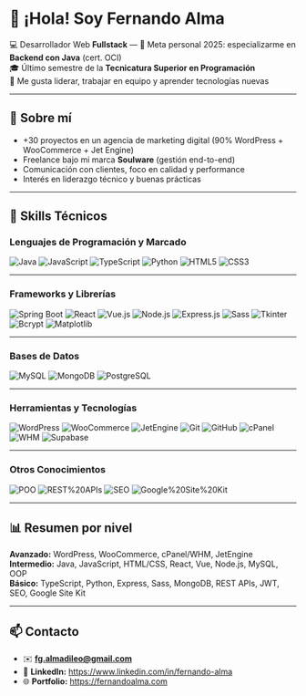 # 👋 ¡Hola! Soy Fernando Alma

💻 Desarrollador Web **Fullstack** — 🎯 Meta personal 2025: especializarme en **Backend con Java** (cert. OCI)  
🎓 Último semestre de la **Tecnicatura Superior en Programación**  
🧭 Me gusta liderar, trabajar en equipo y aprender tecnologías nuevas

---

## 🚀 Sobre mí
- +30 proyectos en un agencia de marketing digital (90% WordPress + WooCommerce + Jet Engine)
- Freelance bajo mi marca **Soulware** (gestión end-to-end)
- Comunicación con clientes, foco en calidad y performance
- Interés en liderazgo técnico y buenas prácticas

---

## 🧰 Skills Técnicos  

### Lenguajes de Programación y Marcado  
![Java](https://img.shields.io/badge/Java-%23ED8B00?style=for-the-badge&logo=openjdk&logoColor=white) ![JavaScript](https://img.shields.io/badge/JavaScript-%23F7DF1E?style=for-the-badge&logo=javascript&logoColor=black) ![TypeScript](https://img.shields.io/badge/TypeScript-%233178C6?style=for-the-badge&logo=typescript&logoColor=white) ![Python](https://img.shields.io/badge/Python-%233776AB?style=for-the-badge&logo=python&logoColor=white) ![HTML5](https://img.shields.io/badge/HTML5-%23E34F26?style=for-the-badge&logo=html5&logoColor=white) ![CSS3](https://img.shields.io/badge/CSS3-%231572B6?style=for-the-badge&logo=css3&logoColor=white)  

---

### Frameworks y Librerías  
![Spring Boot](https://img.shields.io/badge/Spring%20Boot-%236DB33F?style=for-the-badge&logo=springboot&logoColor=white) ![React](https://img.shields.io/badge/React-%2320232A?style=for-the-badge&logo=react&logoColor=61DAFB) ![Vue.js](https://img.shields.io/badge/Vue.js-%2335495E?style=for-the-badge&logo=vuedotjs&logoColor=4FC08D) ![Node.js](https://img.shields.io/badge/Node.js-%233C873A?style=for-the-badge&logo=node.js&logoColor=white) ![Express.js](https://img.shields.io/badge/Express.js-%23000000?style=for-the-badge&logo=express&logoColor=white) ![Sass](https://img.shields.io/badge/Sass-%23CC6699?style=for-the-badge&logo=sass&logoColor=white) ![Tkinter](https://img.shields.io/badge/Tkinter-%233776AB?style=for-the-badge&logo=python&logoColor=white) ![Bcrypt](https://img.shields.io/badge/Bcrypt-%23007396?style=for-the-badge) ![Matplotlib](https://img.shields.io/badge/Matplotlib-%23007ACC?style=for-the-badge&logo=python&logoColor=white)  

---

### Bases de Datos  
![MySQL](https://img.shields.io/badge/MySQL-%2300f?style=for-the-badge&logo=mysql&logoColor=white) ![MongoDB](https://img.shields.io/badge/MongoDB-%2347A248?style=for-the-badge&logo=mongodb&logoColor=white) ![PostgreSQL](https://img.shields.io/badge/PostgreSQL-%23336791?style=for-the-badge&logo=postgresql&logoColor=white)  

---

### Herramientas y Tecnologías  
![WordPress](https://img.shields.io/badge/WordPress-%2321759B?style=for-the-badge&logo=wordpress&logoColor=white) ![WooCommerce](https://img.shields.io/badge/WooCommerce-%2396588A?style=for-the-badge&logo=woocommerce&logoColor=white) ![JetEngine](https://img.shields.io/badge/JetEngine-%236C63FF?style=for-the-badge&logoColor=white) ![Git](https://img.shields.io/badge/Git-%23F05032?style=for-the-badge&logo=git&logoColor=white) ![GitHub](https://img.shields.io/badge/GitHub-%23181717?style=for-the-badge&logo=github&logoColor=white) ![cPanel](https://img.shields.io/badge/cPanel-%23FF6C2C?style=for-the-badge&logo=cpanel&logoColor=white) ![WHM](https://img.shields.io/badge/WHM-%23FF6C2C?style=for-the-badge&logoColor=white) ![Supabase](https://img.shields.io/badge/Supabase-%233FCF8E?style=for-the-badge&logo=supabase&logoColor=white)  

---

### Otros Conocimientos  
![POO](https://img.shields.io/badge/POO/OOP-%23007396?style=for-the-badge) ![REST%20APIs](https://img.shields.io/badge/REST%20APIs-%23007396?style=for-the-badge) ![SEO](https://img.shields.io/badge/SEO%20Básico-%234285F4?style=for-the-badge&logo=google&logoColor=white) ![Google%20Site%20Kit](https://img.shields.io/badge/Google%20Site%20Kit-%234285F4?style=for-the-badge&logo=google&logoColor=white)  


---

## 📊 Resumen por nivel
**Avanzado:** WordPress, WooCommerce, cPanel/WHM, JetEngine  
**Intermedio:** Java, JavaScript, HTML/CSS, React, Vue, Node.js, MySQL, OOP  
**Básico:** TypeScript, Python, Express, Sass, MongoDB, REST APIs, JWT, SEO, Google Site Kit


---

## 📫 Contacto
- ✉️ **fg.almadileo@gmail.com**
- 🔗 **LinkedIn:** https://www.linkedin.com/in/fernando-alma
- 🌐 **Portfolio:** https://fernandoalma.com
